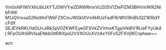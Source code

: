 Vm0xNFlWVXhUblJXYTJSWVYwZDRWRmxVU205V1ZteFlZM3BHVm1KR2NIbFdW
M1JQVmxaS2NsWnFWbFZXCmJWSklXVmN4UzFadFRrWlViRnBUQ21KRldYcFdX
SEJEVkRKU1dGUnJiRk5pV0ZKWFEyeGFSVkZVVmxKTgpiVkl6V1RJeFYyUkdj
RFpOUlhSRVlsaENkbGt6WXpsUVVXOUxXVzAxY0FvS2FXVjIKCnphaw==

acn
